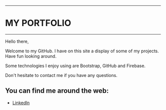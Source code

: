 ********************
 # MY PORTFOLIO 
********************

Hello there,

Welcome to my GitHub. I have on this site a display of some of my projects. Have fun looking around.

Some technologies I enjoy using are Bootstrap, GitHub and Firebase.

Don't hesitate to contact me if you have any questions.

## You can find me around the web:
- <a href="linkedin.com/in/mansa-samlafo">Linkedln</a>
